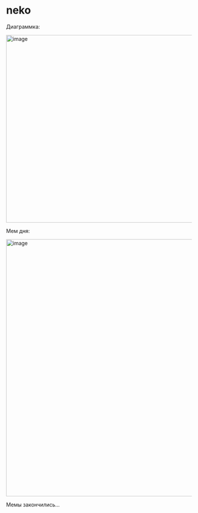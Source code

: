 # neko
Диаграммка: 


<img width="692" height="508" alt="image" src="https://github.com/user-attachments/assets/a089bdfb-b28b-4b62-b90e-cd4d295e4ac2" />


Мем дня: 

<img width="736" height="696" alt="image" src="https://github.com/user-attachments/assets/b3324a6e-1960-4cf1-a75b-0061b8d8db6c" />


Мемы закончились...



